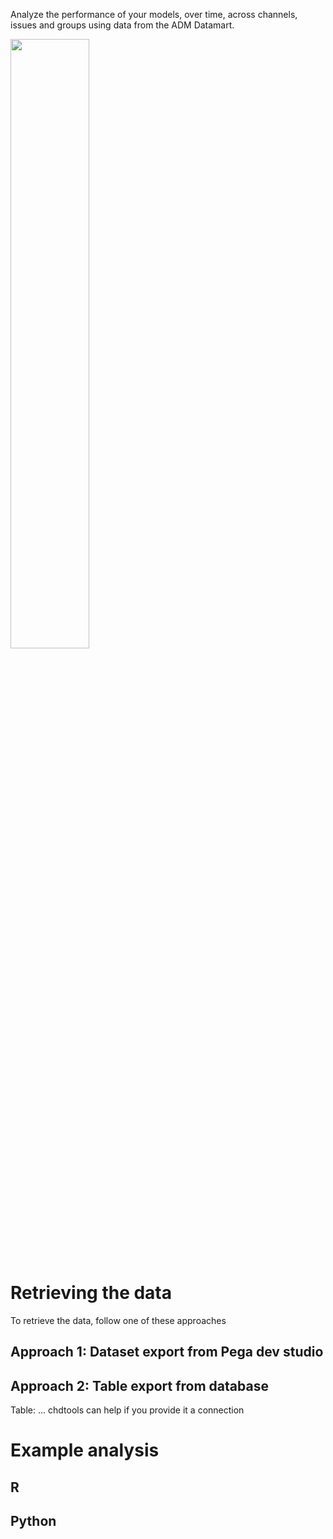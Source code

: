 Analyze the performance of your models, over time, across channels, issues and groups using data from the ADM Datamart.

<img src="/pegasystems/cdh-datascientist-tools/blob/master/images/bubblechart_on_channel_issue.png" width="50%">

# Retrieving the data

To retrieve the data, follow one of these approaches

## Approach 1: Dataset export from Pega dev studio

## Approach 2: Table export from database

Table: ...
chdtools can help if you provide it a connection

# Example analysis

## R

## Python

